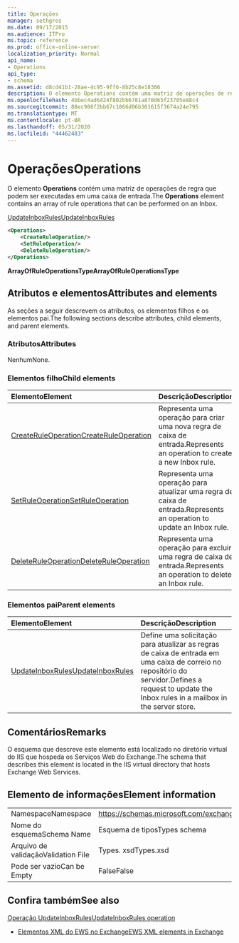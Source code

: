 ```yaml
---
title: Operações
manager: sethgros
ms.date: 09/17/2015
ms.audience: ITPro
ms.topic: reference
ms.prod: office-online-server
localization_priority: Normal
api_name:
- Operations
api_type:
- schema
ms.assetid: d8cd41b1-28ae-4c95-9ff6-8b25c8e18306
description: O elemento Operations contém uma matriz de operações de regra que podem ser executadas em uma caixa de entrada.
ms.openlocfilehash: 4bbec4ad6424f802bb6781a870d65f23705e88c4
ms.sourcegitcommit: 88ec988f2bb67c1866d06b361615f3674a24e795
ms.translationtype: MT
ms.contentlocale: pt-BR
ms.lasthandoff: 05/31/2020
ms.locfileid: "44462483"
---
```

# <a name="operations"></a><span data-ttu-id="30027-103">Operações</span><span class="sxs-lookup"><span data-stu-id="30027-103">Operations</span></span>

<span data-ttu-id="30027-104">O elemento **Operations** contém uma matriz de operações de regra que podem ser executadas em uma caixa de entrada.</span><span class="sxs-lookup"><span data-stu-id="30027-104">The **Operations** element contains an array of rule operations that can be performed on an Inbox.</span></span> 
  
[<span data-ttu-id="30027-105">UpdateInboxRules</span><span class="sxs-lookup"><span data-stu-id="30027-105">UpdateInboxRules</span></span>](updateinboxrules.md)
  
```XML
<Operations>
    <CreateRuleOperation/>
    <SetRuleOperation/>
    <DeleteRuleOperation/>
</Operations>
```

 <span data-ttu-id="30027-106">**ArrayOfRuleOperationsType**</span><span class="sxs-lookup"><span data-stu-id="30027-106">**ArrayOfRuleOperationsType**</span></span>
## <a name="attributes-and-elements"></a><span data-ttu-id="30027-107">Atributos e elementos</span><span class="sxs-lookup"><span data-stu-id="30027-107">Attributes and elements</span></span>

<span data-ttu-id="30027-108">As seções a seguir descrevem os atributos, os elementos filhos e os elementos pai.</span><span class="sxs-lookup"><span data-stu-id="30027-108">The following sections describe attributes, child elements, and parent elements.</span></span>
  
### <a name="attributes"></a><span data-ttu-id="30027-109">Atributos</span><span class="sxs-lookup"><span data-stu-id="30027-109">Attributes</span></span>

<span data-ttu-id="30027-110">Nenhum</span><span class="sxs-lookup"><span data-stu-id="30027-110">None.</span></span>
  
### <a name="child-elements"></a><span data-ttu-id="30027-111">Elementos filho</span><span class="sxs-lookup"><span data-stu-id="30027-111">Child elements</span></span>

|<span data-ttu-id="30027-112">**Elemento**</span><span class="sxs-lookup"><span data-stu-id="30027-112">**Element**</span></span>|<span data-ttu-id="30027-113">**Descrição**</span><span class="sxs-lookup"><span data-stu-id="30027-113">**Description**</span></span>|
|:-----|:-----|
|[<span data-ttu-id="30027-114">CreateRuleOperation</span><span class="sxs-lookup"><span data-stu-id="30027-114">CreateRuleOperation</span></span>](createruleoperation.md) <br/> |<span data-ttu-id="30027-115">Representa uma operação para criar uma nova regra de caixa de entrada.</span><span class="sxs-lookup"><span data-stu-id="30027-115">Represents an operation to create a new Inbox rule.</span></span>  <br/> |
|[<span data-ttu-id="30027-116">SetRuleOperation</span><span class="sxs-lookup"><span data-stu-id="30027-116">SetRuleOperation</span></span>](setruleoperation.md) <br/> |<span data-ttu-id="30027-117">Representa uma operação para atualizar uma regra de caixa de entrada.</span><span class="sxs-lookup"><span data-stu-id="30027-117">Represents an operation to update an Inbox rule.</span></span>  <br/> |
|[<span data-ttu-id="30027-118">DeleteRuleOperation</span><span class="sxs-lookup"><span data-stu-id="30027-118">DeleteRuleOperation</span></span>](deleteruleoperation.md) <br/> |<span data-ttu-id="30027-119">Representa uma operação para excluir uma regra de caixa de entrada.</span><span class="sxs-lookup"><span data-stu-id="30027-119">Represents an operation to delete an Inbox rule.</span></span>  <br/> |
   
### <a name="parent-elements"></a><span data-ttu-id="30027-120">Elementos pai</span><span class="sxs-lookup"><span data-stu-id="30027-120">Parent elements</span></span>

|<span data-ttu-id="30027-121">**Elemento**</span><span class="sxs-lookup"><span data-stu-id="30027-121">**Element**</span></span>|<span data-ttu-id="30027-122">**Descrição**</span><span class="sxs-lookup"><span data-stu-id="30027-122">**Description**</span></span>|
|:-----|:-----|
|[<span data-ttu-id="30027-123">UpdateInboxRules</span><span class="sxs-lookup"><span data-stu-id="30027-123">UpdateInboxRules</span></span>](updateinboxrules.md) <br/> |<span data-ttu-id="30027-124">Define uma solicitação para atualizar as regras de caixa de entrada em uma caixa de correio no repositório do servidor.</span><span class="sxs-lookup"><span data-stu-id="30027-124">Defines a request to update the Inbox rules in a mailbox in the server store.</span></span>  <br/> |
   
## <a name="remarks"></a><span data-ttu-id="30027-125">Comentários</span><span class="sxs-lookup"><span data-stu-id="30027-125">Remarks</span></span>

<span data-ttu-id="30027-126">O esquema que descreve este elemento está localizado no diretório virtual do IIS que hospeda os Serviços Web do Exchange.</span><span class="sxs-lookup"><span data-stu-id="30027-126">The schema that describes this element is located in the IIS virtual directory that hosts Exchange Web Services.</span></span>
  
## <a name="element-information"></a><span data-ttu-id="30027-127">Elemento de informações</span><span class="sxs-lookup"><span data-stu-id="30027-127">Element information</span></span>

|||
|:-----|:-----|
|<span data-ttu-id="30027-128">Namespace</span><span class="sxs-lookup"><span data-stu-id="30027-128">Namespace</span></span>  <br/> |https://schemas.microsoft.com/exchange/services/2006/types  <br/> |
|<span data-ttu-id="30027-129">Nome do esquema</span><span class="sxs-lookup"><span data-stu-id="30027-129">Schema Name</span></span>  <br/> |<span data-ttu-id="30027-130">Esquema de tipos</span><span class="sxs-lookup"><span data-stu-id="30027-130">Types schema</span></span>  <br/> |
|<span data-ttu-id="30027-131">Arquivo de validação</span><span class="sxs-lookup"><span data-stu-id="30027-131">Validation File</span></span>  <br/> |<span data-ttu-id="30027-132">Types. xsd</span><span class="sxs-lookup"><span data-stu-id="30027-132">Types.xsd</span></span>  <br/> |
|<span data-ttu-id="30027-133">Pode ser vazio</span><span class="sxs-lookup"><span data-stu-id="30027-133">Can be Empty</span></span>  <br/> |<span data-ttu-id="30027-134">False</span><span class="sxs-lookup"><span data-stu-id="30027-134">False</span></span>  <br/> |
   
## <a name="see-also"></a><span data-ttu-id="30027-135">Confira também</span><span class="sxs-lookup"><span data-stu-id="30027-135">See also</span></span>



[<span data-ttu-id="30027-136">Operação UpdateInboxRules</span><span class="sxs-lookup"><span data-stu-id="30027-136">UpdateInboxRules operation</span></span>](updateinboxrules-operation.md)


- [<span data-ttu-id="30027-137">Elementos XML do EWS no Exchange</span><span class="sxs-lookup"><span data-stu-id="30027-137">EWS XML elements in Exchange</span></span>](ews-xml-elements-in-exchange.md)

